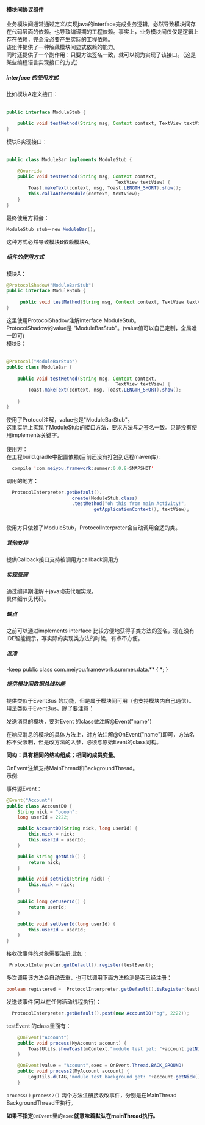 #### 模块间协议组件
业务模块间通常通过定义/实现java的interface完成业务逻辑，必然导致模块间存在代码层面的依赖。也导致编译期的工程依赖。事实上，业务模块间仅仅是逻辑上存在依赖，完全没必要产生实际的工程依赖。							
该组件提供了一种解藕模块间显式依赖的能力。				
同时还提供了一个副作用：只要方法签名一致，就可以视为实现了该接口。（这是某些编程语言实现接口的方式）			
##### interface 的使用方式
比如模块A定义接口：						
​				
```java								
public interface ModuleStub {

    public void testMethod(String msg, Context context, TextView textView);
}
```
模块B实现接口：					
​	
```java
public class ModuleBar implements ModuleStub {
 
    @Override
    public void testMethod(String msg, Context context,
                                        TextView textView) {
        Toast.makeText(context, msg, Toast.LENGTH_SHORT).show();
        this.callAntherModule(context, textView);
    }
}
```

最终使用方将会：				

```java					
ModuleStub stub＝new ModuleBar();
```
这种方式必然导致模块B依赖模块A。

##### 组件的使用方式
模块A：				

```java				
@ProtocolShadow("ModuleBarStub")
public interface ModuleStub {
	 
	 public void testMethod(String msg, Context context, TextView textView);
}
```
这里使用ProtocolShadow注解interface ModuleStub。			
ProtocolShadow的value是	"ModuleBarStub"。(value值可以自己定制，全局唯一即可)					
模块B：			
​		
```java				
@Protocol("ModuleBarStub")
public class ModuleBar {
    
    public void testMethod(String msg, Context context,
                                        TextView textView) {
        Toast.makeText(context, msg, Toast.LENGTH_SHORT).show();
        
    }
}
```
使用了Protocol注解，value也是"ModuleBarStub"。			
这里实际上实现了ModuleStub的接口方法，要求方法与之签名一致。只是没有使用implements关键字。		
​			
使用方：					
在工程build.gradle中配置依赖(目前还没有打包到远程maven库):					

```java					
  compile 'com.meiyou.framework:summer:0.0.8-SNAPSHOT'
```

调用的地方：				

```java
  ProtocolInterpreter.getDefault().
                        create(ModuleStub.class)
                        .testMethod("oh this from main Activity!",
                                getApplicationContext(), textView);
                                
```
使用方只依赖了ModuleStub，ProtocolInterpreter会自动调用合适的类。                         
##### 其他支持  
提供Callback接口支持被调用方callback调用方

##### 实现原理

通过编译期注解＋java动态代理实现。				
具体细节见代码。	

##### 缺点

之前可以通过implements interface 比较方便地获得子类方法的签名，现在没有IDE智能提示，写实际的实现类方法的时候，有点不方便。			

##### 混淆
-keep public class com.meiyou.framework.summer.data.** { *; }

##### 提供模块间数据总线功能

提供类似于EventBus 的功能，但是属于模块间可用（也支持模块内自己通信）。用法类似于EventBus。除了要注意：

发送消息的模块，要对Event 的class做注解@Event("name")

在响应消息的模块的具体方法上，对方法注解@OnEvent("name")即可，方法名称不受限制，但是改方法的入参，必须与原始Event的class同构。

**同构：具有相同的结构组成；相同的成员变量。**

OnEvent注解支持MainThread和BackgroundThread。         
示例:         

事件源Event：

```java
@Event("Account")
public class AccountDO {
    String nick = "ooooh";
    long userId = 2222;

    public AccountDO(String nick, long userId) {
        this.nick = nick;
        this.userId = userId;
    }

    public String getNick() {
        return nick;
    }

    public void setNick(String nick) {
        this.nick = nick;
    }

    public long getUserId() {
        return userId;
    }

    public void setUserId(long userId) {
        this.userId = userId;
    }
}
```

接收改事件的对象需要注册,比如：

```java
 ProtocolInterpreter.getDefault().register(testEvent);
```

多次调用该方法会自动去重，也可以调用下面方法检测是否已经注册：

```java
boolean registered =  ProtocolInterpreter.getDefault().isRegister(testEvent);
```

发送该事件(可以在任何活动线程执行)：

```java
  ProtocolInterpreter.getDefault().post(new AccountDO("bg", 2222));
```

testEvent 的class里面有：

```java
	@OnEvent("Account")
    public void process(MyAccount account) {
        ToastUtils.showToast(mContext,"module test get: "+account.getNick() + "," + account.getUserId());
    }

    @OnEvent(value = "Account",exec = OnEvent.Thread.BACK_GROUND)
    public void process2(MyAccount account) {
        LogUtils.d(TAG,"module test background get: "+account.getNick() + "," + account.getUserId());
    }
```

`process()` `process2()` 两个方法注册接收改事件，分别是在MainThread BackgroundThread里执行。

**如果不指定**`OnEvent`里的`exec`**就意味着默认在mainThread执行。**





​		





